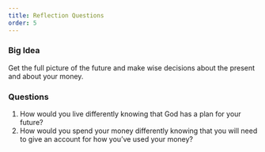 ```yaml
---
title: Reflection Questions
order: 5
---
```


### Big Idea
Get the full picture of the future and make wise decisions about the present and about your money.

### Questions
1. How would you live differently knowing that God has a plan for your future?
2. How would you spend your money differently knowing that you will need to give an account for
how you’ve used your money?
